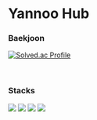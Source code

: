 <div algin="center">
  <h1>Yannoo Hub</h1>
</div>


<h3>Baekjoon</h3>

  [![Solved.ac Profile](http://mazassumnida.wtf/api/generate_badge?boj=yannoo)](https://solved.ac/yannoo)

<br>



  <h3>Stacks</h3>


<div align="left">
  <img src="https://img.shields.io/badge/javascript-F7DF1E?style=for-the-badge&logo=javascript&logoColor=black" />
  <img src="https://img.shields.io/badge/C++-00599C?style=for-the-badge&logo=C%2B%2B&logoColor=white" />
  <img src="https://img.shields.io/badge/-C%23-239120?style=for-the-badge&logo=Csharp&logoColor=white" />
  <img src="https://img.shields.io/badge/Unity-100000?style=for-the-badge&logo=unity&logoColor=white" />
</div>

